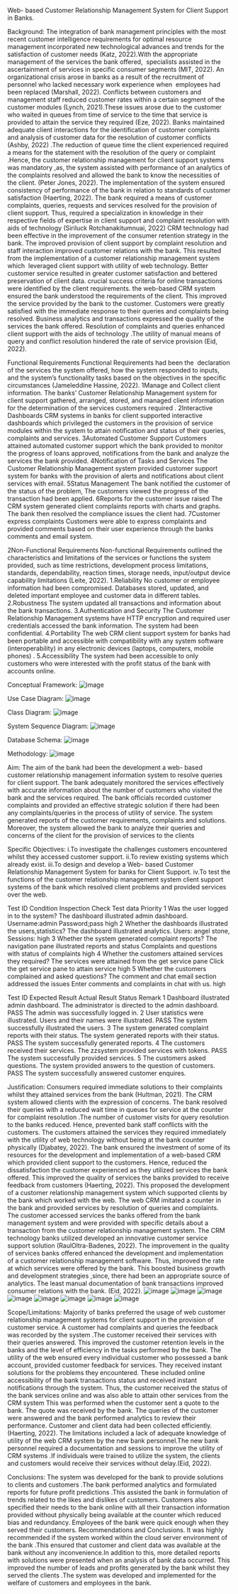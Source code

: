 Web- based Customer Relationship Management System for Client Support in Banks.

Background:
The integration of bank management principles with the most recent customer intelligence requirements for optimal resource management incorporated new technological advances and trends for the  satisfaction of customer needs (Katz, 2022).With the appropriate management of the services the bank offered,  specialists assisted in the ascertainment of  services in specific consumer segments (MIT, 2022). 
An organizational crisis arose in banks as a result of the recruitment of personnel who lacked necessary work experience when  employees had been replaced (Marshall, 2022). Conflicts between customers and management staff reduced customer rates within a certain segment of  the customer modules  (Lynch, 2021).These issues arose due to the customer who waited in queues from time of service to the time that service is provided to attain the service they required (Eze, 2022).
Banks maintained adequate client interactions for the identification of customer complaints and analysis of customer data for the resolution of customer conflicts (Ashby, 2022) .The reduction of queue time  the client experienced  required a means for  the statement with the  resolution of the query or complaint .Hence, the customer relationship management for client support systems was mandatory ,as, the system assisted with performance of an analytics of the complaints resolved and allowed the bank to know the necessities of the client. (Peter Jones, 2022). The implementation of the system ensured consistency of performance of the bank in relation to standards of customer satisfaction (Haerting, 2022). The bank required a means of customer complaints, queries, requests and services resolved for the provision of client support. Thus, required a specialization in knowledge in their respective fields of expertise in client support and complaint resolution with aids of technology (Siriluck Rotchanakitumnuai, 2022)
CRM technology had been effective in the improvement of  the consumer retention strategy in the bank. The improved provision of client support by complaint resolution and staff interaction improved customer relations with the bank. This resulted  from the implementation of a customer relationship management system which  leveraged client support with utility of  web technology. Better customer service resulted in greater customer satisfaction and bettered preservation of client data. crucial success criteria for online transactions were identified by the client requirements. the web-based CRM system ensured the bank understood the requirements of the client. This improved the service provided by the bank to the customer. Customers were greatly satisfied with the immediate response to their queries and complaints being resolved.
Business analytics and transactions expressed the quality of the services the bank offered. Resolution of complaints and queries enhanced  client support with the aids of technology .The utility of manual means of query and conflict resolution  hindered the rate of  service provision (Eid, 2022).

Functional Requirements
Functional Requirements had been the  declaration of the services the system offered, how the system  responded to inputs, and the  system’s functionality tasks based on the objectives in the specific circumstances (Jameleddine Hassine, 2022).
1Manage and Collect client information.
The banks’ Customer Relationship Management system  for client support gathered, arranged, stored, and managed client information for the determination of the services customers required .
2Interactive Dashboards
CRM systems in banks for client supported interactive dashboards which privileged the customers in the provision of  service modules within  the system to attain notification and status of their queries, complaints and services.
3Automated Customer Support
Customers attained automated customer support which the bank provided to monitor the progress of loans approved, notifications from the bank and analyze the services the bank provided.
4Notification of Tasks and Services
The Customer Relationship Management system provided customer support system for banks with the provision of alerts and notifications about client services with email.
5Status Management
The bank notified the customer of the status of the problem, The customers viewed the progress of the transaction had been applied.
6Reports for the customer issue raised
 The CRM system generated client complaints reports with charts and graphs. The bank then resolved the compliance issues the client had. 
7Customer express complaints
Customers were able to express complaints and provided comments based on their user experience through the banks comments and email system.

2Non-Functional Requirements
Non-functional Requirements outlined the characteristics and limitations of the services or functions the system provided, such as time restrictions, development process limitations, standards, dependability, reaction times, storage needs, input/output device capability limitations (Leite, 2022).
1.Reliability 
No customer or employee information had been compromised. Databases stored, updated, and deleted important employee and customer data in different tables.
2.Robustness
The system updated all transactions and information about the bank transactions.
3.Authentication and Security
The Customer Relationship Management systems have HTTP encryption and required user credentials accessed  the bank information. The system had been confidential.
4.Portability
The web CRM client support system for banks had been portable and accessible with compatibility with any system software (interoperability) in any electronic devices (laptops, computers, mobile phones)  .
5.Accessibility
The system had been accessible to only customers who were interested with the profit status of the bank with accounts online.

Conceptual Framework:
![image](https://github.com/Shweta1702/CRM-in-banks-for-complaint-resolution/assets/98207035/87987cdf-cbff-4a2a-b447-85d091c4dd70)


 Use Case Diagram:
![image](https://github.com/Shweta1702/CRM-in-banks-for-complaint-resolution/assets/98207035/9a7b6136-1ec1-4f0a-99fb-c3bf655ac00b)

Class Diagram:
![image](https://github.com/Shweta1702/CRM-in-banks-for-complaint-resolution/assets/98207035/85c51a00-a1d6-4393-b56f-125e6ea2c6b5)

System Sequence Diagram:
![image](https://github.com/Shweta1702/CRM-in-banks-for-complaint-resolution/assets/98207035/ebc4d58f-a06e-4737-a64f-c57829bfec6e)

 Database Schema:
 ![image](https://github.com/Shweta1702/CRM-in-banks-for-complaint-resolution/assets/98207035/3235ef8e-d7f0-4504-930b-4af3f24615d2)

Methodology:
![image](https://github.com/Shweta1702/CRM-in-banks-for-complaint-resolution/assets/98207035/2a256574-2569-487a-a85e-aa420d8dfbf2)


Aim:
The aim of  the bank had been  the development  a web- based customer relationship management information system to resolve queries for client support. The bank adequately monitored the services effectively with accurate information about the number of customers who visited the bank and the services required. The bank officials recorded customer complaints and provided an effective strategic solution  if there had been any complaints/queries in the process of utility of service. The system generated reports of the customer requirements, complaints and solutions. Moreover, the system  allowed the bank to analyze  their queries and  concerns of the client for the provision of services to the clients 

Specific Objectives:
i.To investigate the challenges customers encountered  whilst they accessed customer support.
ii.To review existing systems which already exist.
iii.To design and develop a Web- based Customer Relationship Management System for banks for Client Support.
iv.To test the functions of the customer relationship management system client support systems of the bank which resolved client problems and provided services over the web.

 Test ID	Condition	Inspection 
Check	Test    data	Priority
1	Was the user  logged in to the system?	The dashboard illustrated admin dashboard.	Username:admin
Password;pass	high
2	Whether the dashboards illustrated the users,statistics?	The dashboard illustrated analytics.	Users: angel stone, 
Sessions:	high
3	Whether the system generated complaint reports?	The navigation pane illustrated reports and status	Complaints and questions with status of complaints	high
4	Whether the customers attained services they required?	The services were attained from the get service pane	Click the get service pane to attain service	high
5	Whether the customers complained and asked questions?	The comment and chat email section addressed the issues	Enter comments and complaints in chat with us.	high

Test ID	Expected 
Result	Actual 
Result	Status	Remark
1	Dashboard illustrated admin dashboard.	The administrator is directed to the admin dashboard.	PASS	The admin was successfully
logged in.
2	User statistics were illustrated.	Users and their names were illustrated.	PASS	The system successfully
illustrated the users.
3	The system generated complaint reports with their status.	The  system generated reports with their status.	PASS	The system successfully generated reports.
4	The customers received their services.	The zzsystem provided services with tokens.	PASS	The system successfully provided services.
5	The customers asked questions.	The system provided answers to the question of customers.	PASS	The system successfully answered customer enquires.

Justification:
Consumers required immediate solutions to their complaints whilst they attained services from the bank (Hultman, 2021). The CRM system allowed clients with the expression of concerns. The bank  resolved their queries with a reduced wait time in queues for service at the counter for complaint resolution .The number of customer visits for query resolution to the banks reduced. Hence, prevented bank staff conflicts with the customers. The customers attained the services they required immediately with the utility of web technology without being at the bank counter physically (Djabatey, 2022). The bank ensured the investment of some of its resources for the development and implementation of a web-based CRM which provided client support to the customers. Hence, reduced the dissatisfaction the customer experienced as they utilized services the bank offered. This improved  the quality of services the banks provided to receive feedback from customers (Haerting, 2022).
 This proposed the development of a customer relationship management system which supported clients by the bank which worked with the web. The web CRM imitated a counter in the bank and provided services by resolution of queries and complaints. The customer accessed services the banks offered from the bank management system and were provided with specific details about a transaction from the customer relationship management system. The CRM technology banks utilized developed an innovative customer service support solution (RaulOltra-Badenes, 2022). The improvement in the quality of services banks offered enhanced the development and implementation of a customer relationship management software. Thus, improved the rate at which services were offered by the bank. This boosted business growth and development strategies ,since, there had been an appropriate source of analytics. The least manual documentation of bank transactions improved consumer relations with the bank. (Eid, 2022).
 ![image](https://github.com/Shweta1702/CRM-in-banks-for-complaint-resolution/assets/98207035/eb86e93f-791c-43a8-8ecc-d9d066486a83)
![image](https://github.com/Shweta1702/CRM-in-banks-for-complaint-resolution/assets/98207035/4896df7b-aa92-4757-b0e5-5ca11e495eaa)
![image](https://github.com/Shweta1702/CRM-in-banks-for-complaint-resolution/assets/98207035/ebe16d54-eb07-46f3-935e-0ff08517e7a5)
![image](https://github.com/Shweta1702/CRM-in-banks-for-complaint-resolution/assets/98207035/8fce69fc-c0d6-45fd-b5a8-5ad7a8d76792)
![image](https://github.com/Shweta1702/CRM-in-banks-for-complaint-resolution/assets/98207035/df2db8c2-7ace-4055-b7f6-386c3f57ffb4)
![image](https://github.com/Shweta1702/CRM-in-banks-for-complaint-resolution/assets/98207035/0c92e723-760d-4b50-a08d-75a0916958f8)
![image](https://github.com/Shweta1702/CRM-in-banks-for-complaint-resolution/assets/98207035/1957daed-601a-4583-9a3f-7866e865ac03)
![image](https://github.com/Shweta1702/CRM-in-banks-for-complaint-resolution/assets/98207035/0d9360ed-176a-4335-a6ff-6bde8e77582b)


Scope/Limitations:
 Majority of banks preferred the usage of web customer relationship management systems for client support in the provision of customer service. A customer had complaints and queries the feedback was recorded by the system .The customer received their services with their queries  answered. This improved the customer retention levels in the banks and the level of efficiency in the tasks performed by the bank. The utility of the web ensured every individual customer who possessed a bank account, provided customer feedback for services. They received instant solutions for the problems they encountered. These included online accessibility of the bank transactions status and received instant notifications through the system. Thus, the customer received the status of the bank services online and was also able to attain other services from the CRM system This was performed when the customer sent a quote to the bank. The quote was received by the bank. The queries of the customer were answered and the bank performed analytics to review their performance. Customer and client data had been collected efficiently. (Haerting, 2022).
The limitations included a lack of adequate knowledge of utility of the web CRM system by the new bank personnel.The new bank personnel required a documentation and sessions to improve the utility of CRM systems .If individuals were trained to utilize the system, the clients and customers would receive their services without delay.(Eid, 2022).

Conclusions:
The system was developed for the bank to provide solutions to clients and customers .The bank performed analytics and formulated reports for future profit predictions .This assisted the bank in formulation of trends related to the likes and dislikes of customers. Customers also specified their needs to the bank online with all their transaction information provided without physically being available at the counter which reduced bias and redundancy. Employees of the bank were quick enough when they served their customers.
Recommendations and Conclusions.
It was highly recommended if the system worked within the cloud server environment of the bank .This ensured that customer and client data was available at the bank without any inconvenience.In addition to this, more detailed reports with solutions were presented when an analysis of bank data occurred. This improved the number of leads and profits generated by the bank whilst they served the clients .The system was developed and implemented for the welfare of customers and employees in the bank. 

